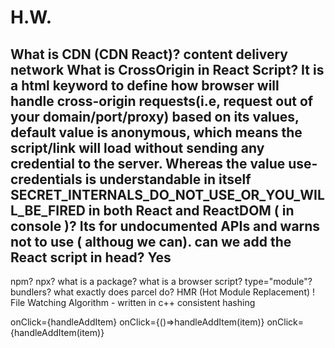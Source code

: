 # H.W.

What is CDN (CDN React)? content delivery network
What is CrossOrigin in React Script? It is a html keyword to define how browser will handle cross-origin requests(i.e, request out of your domain/port/proxy) based on its values, default value is anonymous, which means the script/link will load without sending any credential to the server. Whereas the value use-credentials is understandable in itself
SECRET_INTERNALS_DO_NOT_USE_OR_YOU_WILL_BE_FIRED in both React and ReactDOM ( in console )? Its for undocumented APIs and warns not to use ( althoug we can).
can we add the React script in head? Yes
-----------------------------------------------------

npm? npx?
what is a package?
what is a browser script?
type="module"?
bundlers?
what exactly does parcel do?
HMR (Hot Module Replacement) !
File Watching Algorithm - written in c++
consistent hashing

onClick={handleAddItem}
onClick={()=>handleAddItem(item)}
onClick={handleAddItem(item)}